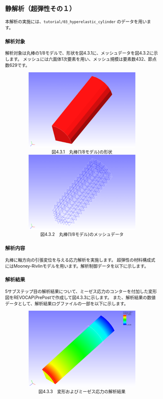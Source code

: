 ## 静解析（超弾性その１）

本解析の実施には、`tutorial/03_hyperelastic_cylinder` のデータを用います。

### 解析対象

解析対象は丸棒の1/8モデルで、形状を図4.3.1に、メッシュデータを図4.3.2に示します。
メッシュには六面体1次要素を用い、メッシュ規模は要素数432、節点数629です。

<div style="text-align: center;">
<img src="./media/tutorial03_01.png" width="350px"><br>
図4.3.1　丸棒(1/8モデル)の形状
</div>

<div style="text-align: center;">
<img src="./media/tutorial03_02.png" width="350px"><br>
図4.3.2　丸棒(1/8モデル)のメッシュデータ
</div>

### 解析内容

丸棒に軸方向の引張変位を与える応力解析を実施します。
超弾性の材料構成式にはMooney-Rivlinモデルを用います。解析制御データを以下に示します。

### 解析結果

5サブステップ目の解析結果について、ミーゼス応力のコンターを付加した変形図をREVOCAP\PrePostで作成して図4.3.3に示します。
また、解析結果の数値データとして、解析結果ログファイルの一部を以下に示します。

<div style="text-align: center;">
<img src="./media/tutorial03_03.png" width="350px"><br>
図4.3.3　変形およびミーゼス応力の解析結果
</div>

